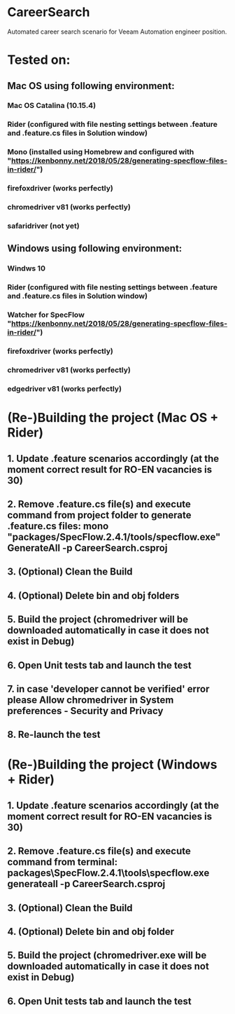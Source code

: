 # CareerSearch
 Automated career search scenario for Veeam Automation engineer position.

 # Tested on:
 ## Mac OS using following environment:
 ### Mac OS Catalina (10.15.4)
 ### Rider (configured with file nesting settings between .feature and .feature.cs files in Solution window)
 ### Mono (installed using Homebrew and configured with "https://kenbonny.net/2018/05/28/generating-specflow-files-in-rider/")
 ### firefoxdriver (works perfectly)
 ### chromedriver v81 (works perfectly)
 ### safaridriver (not yet)

 ## Windows using following environment:
 ### Windws 10
 ### Rider (configured with file nesting settings between .feature and .feature.cs files in Solution window)
 ### Watcher for SpecFlow "https://kenbonny.net/2018/05/28/generating-specflow-files-in-rider/")
 ### firefoxdriver (works perfectly)
 ### chromedriver v81 (works perfectly)
 ### edgedriver v81 (works perfectly)

 # (Re-)Building the project (Mac OS + Rider)
 ## 1. Update .feature scenarios accordingly (at the moment correct result for RO-EN vacancies is 30)
 ## 2. Remove .feature.cs file(s) and execute command from project folder to generate .feature.cs files: mono "packages/SpecFlow.2.4.1/tools/specflow.exe" GenerateAll -p CareerSearch.csproj
 ## 3. (Optional) Clean the Build
 ## 4. (Optional) Delete bin and obj folders
 ## 5. Build the project (chromedriver will be downloaded automatically in case it does not exist in Debug)
 ## 6. Open Unit tests tab and launch the test
 ## 7. in case 'developer cannot be verified' error please Allow chromedriver in System preferences - Security and Privacy
 ## 8. Re-launch the test

 # (Re-)Building the project (Windows + Rider)
 ## 1. Update .feature scenarios accordingly (at the moment correct result for RO-EN vacancies is 30)
 ## 2. Remove .feature.cs file(s) and execute command from terminal: packages\SpecFlow.2.4.1\tools\specflow.exe generateall -p CareerSearch.csproj
 ## 3. (Optional) Clean the Build
 ## 4. (Optional) Delete bin and obj folder
 ## 5. Build the project (chromedriver.exe will be downloaded automatically in case it does not exist in Debug)
 ## 6. Open Unit tests tab and launch the test
